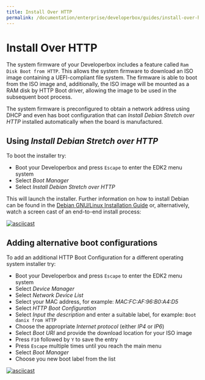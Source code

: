 ```yaml
---
title: Install Over HTTP
permalink: /documentation/enterprise/developerbox/guides/install-over-http/
---
```


# Install Over HTTP

The system firmware of your Developerbox includes a feature called `Ram
Disk Boot from HTTP`. This allows the system firmware to download an ISO
image containing a UEFI-compliant file system. The firmware is able to
boot from the ISO image and, additionally, the ISO image will be mounted
as a RAM disk by HTTP Boot driver, allowing the image to be used in the
subsequent boot process.

The system firmware is preconfigured to obtain a network address using
DHCP and even has boot configuration that can _Install Debian Stretch over HTTP_
installed automatically when the board is manufactured.

## Using _Install Debian Stretch over HTTP_

To boot the installer try:

 * Boot your Developerbox and press `Escape` to enter the EDK2 menu system
 * Select _Boot Manager_
 * Select _Install Debian Stretch over HTTP_

This will launch the installer. Further information on how to install
Debian can be found in the [Debian GNU/Linux Installation Guide][1] or,
alternatively, watch a screen cast of an end-to-end install process:

[![asciicast](https://asciinema.org/a/146683.png)](https://asciinema.org/a/146683)

[1]: https://www.debian.org/releases/stable/arm64/

## Adding alternative boot configurations

To add an additional HTTP Boot Configuration for a different operating
system installer try:

 * Boot your Developerbox and press `Escape` to enter the EDK2 menu system
 * Select _Device Manager_
 * Select _Network Device List_
 * Select your MAC address, for example: _MAC:FC:AF:96:B0:A4:D5_
 * Select _HTTP Boot Configuration_
 * Select _Input the description_ and enter a suitable label, for example: `Boot danix from HTTP`
 * Choose the appropriate _Internet protocol_ (either _IP4_ or _IP6_)
 * Select _Boot URI_ and provide the download location for your ISO image
 * Press `F10` followed by `Y` to save the entry
 * Press `Escape` multiple times until you reach the main menu
 * Select _Boot Manager_
 * Choose you new boot label from the list

[![asciicast](https://asciinema.org/a/169593.png)](https://asciinema.org/a/169593)
